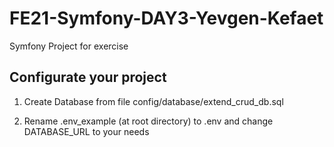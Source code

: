 # FE21-Symfony-DAY3-Yevgen-Kefaet
Symfony Project for exercise

## Configurate your project
1. Create Database from file config/database/extend_crud_db.sql

2. Rename .env_example (at root directory) to .env and change DATABASE_URL to your needs
